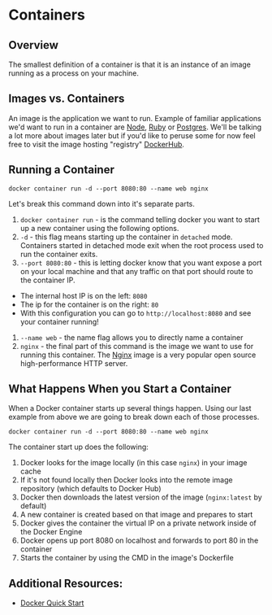 # Containers


## Overview
The smallest definition of a container is that it is an instance of an image running as a process on your machine. 

## Images vs. Containers
An image is the application we want to run. Example of familiar applications we'd want to run in a container are [Node][node], [Ruby][ruby] or [Postgres][postgres-docker]. We'll be talking a lot more about images later but if you'd like to peruse some for now feel free to visit the image hosting "registry" [DockerHub][dockerhub]. 

[postgres-docker]: https://hub.docker.com/_/postgres
[ruby]: https://hub.docker.com/_/ruby
[node]: https://hub.docker.com/_/node
[dockerhub]: https://hub.docker.com/

## Running a Container

```ssh
docker container run -d --port 8080:80 --name web nginx
```

Let's break this command down into it's separate parts. 
1. `docker container run` - is the command telling docker you want to start up a new container using the following options.
1. `-d` - this flag means starting up the container in `detached` mode. Containers started in detached mode exit when the root process used to run the container exits.
1. `--port 8080:80` - this is letting docker know that you want expose a port on your local machine and that any traffic on that port should route to the container IP. 
  - The internal host IP is on the left: `8080`  
  - The ip for the container is on the right: `80`
  - With this configuration you can go to `http://localhost:8080` and see your container running!
1. `--name web` - the name flag allows you to directly name a container
1. `nginx` - the final part of this command is the image we want to use for running this container. The [Nginx][nginx] image is a very popular open source high-performance HTTP server.  


[nginx]: https://hub.docker.com/_/nginx

## What Happens When you Start a Container
When a Docker container starts up several things happen. Using our last example from above we are going to break down each of those processes.

```ssh
docker container run -d --port 8080:80 --name web nginx
```

The container start up does the following: 
1. Docker looks for the image locally (in this case `nginx`) in your image cache
2. If it's not found locally then Docker looks into the remote image repository (which defaults to Docker Hub)
3. Docker then downloads the latest version of the image (`nginx:latest` by default)
4. A new container is created based on that image and prepares to
start
5. Docker gives the container the  virtual IP on a private network inside of the Docker Engine
6. Docker opens up port 8080 on localhost and forwards to port 80 in the container
7. Starts the container by using the CMD in the image's Dockerfile

## Additional Resources:
- [Docker Quick Start](https://medium.freecodecamp.org/docker-quick-start-video-tutorials-1dfc575522a0)